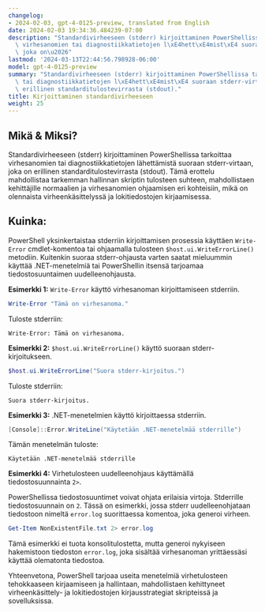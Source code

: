 ```yaml
---
changelog:
- 2024-02-03, gpt-4-0125-preview, translated from English
date: 2024-02-03 19:34:36.484239-07:00
description: "Standardivirheeseen (stderr) kirjoittaminen PowerShellissa tarkoittaa\
  \ virhesanomien tai diagnostiikkatietojen l\xE4hett\xE4mist\xE4 suoraan stderr-virtaan,\
  \ joka on\u2026"
lastmod: '2024-03-13T22:44:56.798928-06:00'
model: gpt-4-0125-preview
summary: "Standardivirheeseen (stderr) kirjoittaminen PowerShellissa tarkoittaa virhesanomien\
  \ tai diagnostiikkatietojen l\xE4hett\xE4mist\xE4 suoraan stderr-virtaan, joka on\
  \ erillinen standarditulostevirrasta (stdout)."
title: Kirjoittaminen standardivirheeseen
weight: 25
---
```


## Mikä & Miksi?

Standardivirheeseen (stderr) kirjoittaminen PowerShellissa tarkoittaa virhesanomien tai diagnostiikkatietojen lähettämistä suoraan stderr-virtaan, joka on erillinen standarditulostevirrasta (stdout). Tämä erottelu mahdollistaa tarkemman hallinnan skriptin tulosteen suhteen, mahdollistaen kehittäjille normaalien ja virhesanomien ohjaamisen eri kohteisiin, mikä on olennaista virheenkäsittelyssä ja lokitiedostojen kirjaamisessa.

## Kuinka:

PowerShell yksinkertaistaa stderriin kirjoittamisen prosessia käyttäen `Write-Error` cmdlet-komentoa tai ohjaamalla tulosteen `$host.ui.WriteErrorLine()` metodiin. Kuitenkin suoraa stderr-ohjausta varten saatat mieluummin käyttää .NET-menetelmiä tai PowerShellin itsensä tarjoamaa tiedostosuuntaimen uudelleenohjausta.

**Esimerkki 1:** `Write-Error` käyttö virhesanoman kirjoittamiseen stderriin.

```powershell
Write-Error "Tämä on virhesanoma."
```

Tuloste stderriin:
```
Write-Error: Tämä on virhesanoma.
```

**Esimerkki 2:** `$host.ui.WriteErrorLine()` käyttö suoraan stderr-kirjoitukseen.

```powershell
$host.ui.WriteErrorLine("Suora stderr-kirjoitus.")
```

Tuloste stderriin:
```
Suora stderr-kirjoitus.
```

**Esimerkki 3:** .NET-menetelmien käyttö kirjoittaessa stderriin.

```powershell
[Console]::Error.WriteLine("Käytetään .NET-menetelmää stderrille")
```

Tämän menetelmän tuloste:
```
Käytetään .NET-menetelmää stderrille
```

**Esimerkki 4:** Virhetulosteen uudelleenohjaus käyttämällä tiedostosuunnainta `2>`.

PowerShellissa tiedostosuuntimet voivat ohjata erilaisia virtoja. Stderrille tiedostosuunnain on `2`. Tässä on esimerkki, jossa stderr uudelleenohjataan tiedostoon nimeltä `error.log` suorittaessa komentoa, joka generoi virheen.

```powershell
Get-Item NonExistentFile.txt 2> error.log
```

Tämä esimerkki ei tuota konsolitulostetta, mutta generoi nykyiseen hakemistoon tiedoston `error.log`, joka sisältää virhesanoman yrittäessäsi käyttää olematonta tiedostoa.

Yhteenvetona, PowerShell tarjoaa useita menetelmiä virhetulosteen tehokkaaseen kirjaamiseen ja hallintaan, mahdollistaen kehittyneet virheenkäsittely- ja lokitiedostojen kirjausstrategiat skripteissä ja sovelluksissa.
